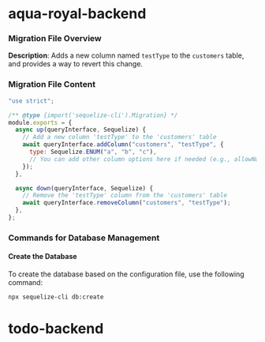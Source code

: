 # aqua-royal-backend

### Migration File Overview

**Description**: Adds a new column named `testType` to the `customers` table, and provides a way to revert this change.

### Migration File Content

```js
"use strict";

/** @type {import('sequelize-cli').Migration} */
module.exports = {
  async up(queryInterface, Sequelize) {
    // Add a new column 'testType' to the 'customers' table
    await queryInterface.addColumn("customers", "testType", {
      type: Sequelize.ENUM("a", "b", "c"),
      // You can add other column options here if needed (e.g., allowNull, defaultValue, etc.)
    });
  },

  async down(queryInterface, Sequelize) {
    // Remove the 'testType' column from the 'customers' table
    await queryInterface.removeColumn("customers", "testType");
  },
};
```

### Commands for Database Management

#### Create the Database

To create the database based on the configuration file, use the following command:

```sh
npx sequelize-cli db:create
```

# todo-backend
